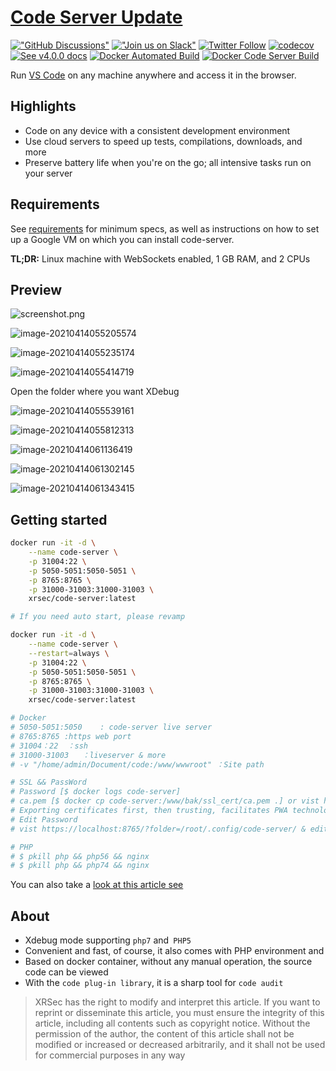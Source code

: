 # [Code Server Update](https://code-update.vercel.app/)

[!["GitHub Discussions"](https://img.shields.io/badge/%20GitHub-%20Discussions-gray.svg?longCache=true&logo=github&colorB=purple)](https://github.com/cdr/code-server/discussions) [!["Join us on Slack"](https://img.shields.io/badge/join-us%20on%20slack-gray.svg?longCache=true&logo=slack&colorB=brightgreen)](https://cdr.co/join-community) [![Twitter Follow](https://img.shields.io/twitter/follow/CoderHQ?label=%40CoderHQ&style=social)](https://twitter.com/coderhq) [![codecov](https://codecov.io/gh/cdr/code-server/branch/main/graph/badge.svg?token=5iM9farjnC)](https://codecov.io/gh/cdr/code-server) [![See v4.0.0 docs](https://img.shields.io/static/v1?label=Docs&message=see%20v4.0.0%20&color=blue)](https://github.com/cdr/code-server/tree/v4.0.0/docs) [![Docker Automated Build](https://img.shields.io/docker/automated/xrsec/code-server?label=Build&logo=docker&style=flat-square)](https://hub.docker.com/r/xrsec/code-server) [![Docker Code Server Build](https://github.com/XRSec/Code-Server-Update/actions/workflows/Docker_Code_Server.yml/badge.svg)](https://github.com/XRSec/Code-Server-Update/actions/workflows/Docker_Code_Server.yml)

Run [VS Code](https://github.com/Microsoft/vscode) on any machine anywhere and access it in the browser.

## Highlights

- Code on any device with a consistent development environment
- Use cloud servers to speed up tests, compilations, downloads, and more
- Preserve battery life when you're on the go; all intensive tasks run on your server

## Requirements

See [requirements](https://github.com/cdr/code-server/blob/v3.11.1/docs/requirements.md) for minimum specs, as well as instructions on how to set up a Google VM on which you can install code-server.

**TL;DR:** Linux machine with WebSockets enabled, 1 GB RAM, and 2 CPUs


## Preview

![screenshot.png](https://cdn.jsdelivr.net/gh/cdr/code-server@master/docs/assets/screenshot.png)

![image-20210414055205574](https://xrsec.s3.bitiful.net/IMG/20210429025318419611.png?fmt=webp&q=48)

![image-20210414055235174](https://xrsec.s3.bitiful.net/IMG/20210429025328484604.png?fmt=webp&q=48)

![image-20210414055414719](https://xrsec.s3.bitiful.net/IMG/20210429025337591529.png?fmt=webp&q=48)

Open the folder where you want XDebug

![image-20210414055539161](https://xrsec.s3.bitiful.net/IMG/20210429025400286705.png?fmt=webp&q=48)

![image-20210414055812313](https://xrsec.s3.bitiful.net/IMG/20210429025411261774.png?fmt=webp&q=48)

![image-20210414061136419](https://xrsec.s3.bitiful.net/IMG/20210429025430379273.png?fmt=webp&q=48)

![image-20210414061302145](https://xrsec.s3.bitiful.net/IMG/20210429025437679754.png?fmt=webp&q=48)

![image-20210414061343415](https://xrsec.s3.bitiful.net/IMG/20210429025447226680.png?fmt=webp&q=48)

## Getting started

```bash
docker run -it -d \
	--name code-server \
	-p 31004:22 \
	-p 5050-5051:5050-5051 \
	-p 8765:8765 \
	-p 31000-31003:31000-31003 \
	xrsec/code-server:latest

# If you need auto start, please revamp

docker run -it -d \
	--name code-server \
	--restart=always \
	-p 31004:22 \
	-p 5050-5051:5050-5051 \
	-p 8765:8765 \
	-p 31000-31003:31000-31003 \
	xrsec/code-server:latest

# Docker
# 5050-5051:5050 	: code-server live server
# 8765:8765	:https web port
# 31004：22	：ssh
# 31000-31003	：liveserver & more
# -v "/home/admin/Document/code:/www/wwwroot" ：Site path

# SSL && PassWord
# Password [$ docker logs code-server]
# ca.pem [$ docker cp code-server:/www/bak/ssl_cert/ca.pem .] or vist https://localhost:8765/?folder=/www/bak/ssl_cert to download ca.pem
# Exporting certificates first, then trusting, facilitates PWA technology implementation
# Edit Password
# vist https://localhost:8765/?folder=/root/.config/code-server/ & edit config.yaml then [$ docker restart code-server ]

# PHP
# $ pkill php && php56 && nginx
# $ pkill php && php74 && nginx
```

You can also take a [look at this article see](https://xrsec.vercel.app/Online%20Config%20VS%20Code.html)

## About

- Xdebug mode supporting `php7` and` PHP5`
- Convenient and fast, of course, it also comes with PHP environment and
- Based on docker container, without any manual operation, the source code can be viewed
- With the `code plug-in library`,  it is a sharp tool for `code audit`


> XRSec has the right to modify and interpret this article. If you want to reprint or disseminate this article, you must ensure the integrity of this article, including all contents such as copyright notice. Without the permission of the author, the content of this article shall not be modified or increased or decreased arbitrarily, and it shall not be used for commercial purposes in any way

